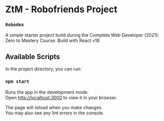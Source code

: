 # ZtM - Robofriends Project

### `Robodex`

A simple starter project build during the Complete Web Developer (2021): Zero to Mastery Course.
Build with React v18

## Available Scripts

In the project directory, you can run:

### `npm start`

Runs the app in the development mode.\
Open [http://localhost:3000](http://localhost:3000) to view it in your browser.

The page will reload when you make changes.\
You may also see any lint errors in the console.

